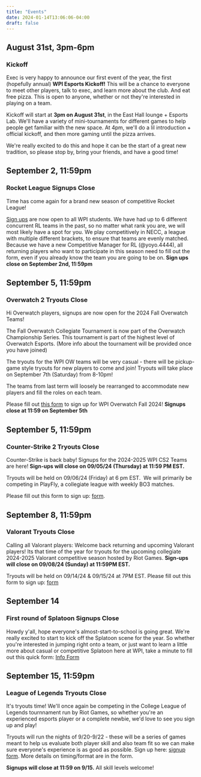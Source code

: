 ```yaml
---
title: "Events"
date: 2024-01-14T13:06:06-04:00
draft: false
---
```

## August 31st, 3pm-6pm
### Kickoff

Exec is very happy to announce our first event of the year, the first (hopefully annual) **WPI Esports Kickoff!** This will be a chance to everyone to meet other players, talk to exec, and learn more about the club. And eat free pizza. This is open to anyone, whether or not they're interested in playing on a team.

Kickoff will start at **3pm on August 31st**, in the East Hall lounge + Esports Lab. We'll have a variety of mini-tournaments for different games to help people get familiar with the new space. At 4pm, we'll do a lil introduction + official kickoff, and then more gaming until the pizza arrives.

We're really excited to do this and hope it can be the start of a great new tradition, so please stop by, bring your friends, and have a good time!

## September 2, 11:59pm
### Rocket League Signups Close
Time has come again for a brand new season of competitive Rocket League!

[Sign ups](https://docs.google.com/forms/d/e/1FAIpQLSdiHI54ss_iSeeXeuJ59z9YFHi0eUuShKu9wGuOAKXz6uALhQ/viewform) are now open to all WPI students. We have had up to 6 different concurrent RL teams in the past, so no matter what rank you are, we will most likely have a spot for you. We play competitively in NECC, a league with multiple different brackets, to ensure that teams are evenly matched. Because we have a new Competitive Manager for RL (@yoyo.4444), all returning players who want to participate in this season need to fill out the form, even if you already know the team you are going to be on. **Sign ups close on September 2nd, 11:59pm**

## September 5, 11:59pm
### Overwatch 2 Tryouts Close
Hi Overwatch players, signups are now open for the 2024 Fall Overwatch Teams!

The Fall Overwatch Collegiate Tournament is now part of the Overwatch Championship Series. This tournament is part of the highest level of Overwatch Esports. (More info about the tournament will be provided once you have joined)

The tryouts for the WPI OW teams will be very casual - there will be pickup-game style tryouts for new players to come and join! Tryouts will take place on September 7th (Saturday) from 8-10pm!

The teams from last term will loosely be rearranged to accommodate new players and fill the roles on each team.

Please fill out [this form](https://docs.google.com/forms/d/e/1FAIpQLScu_JnDcndp8xknIjDOlc75y6cc-CVQ7JiAQloaout9Wb7Q0A/viewform?usp=sf_link) to sign up for WPI Overwatch Fall 2024! **Signups close at 11:59 on September 5th**

## September 5, 11:59pm
### Counter-Strike 2 Tryouts Close
Counter-Strike is back baby! Signups for the 2024-2025 WPI CS2 Teams are here! **Sign-ups will close on 09/05/24 (Thursday) at 11:59 PM EST.**

Tryouts will be held on 09/06/24 (Friday) at 6 pm EST.  We will primarily be competing in PlayFly, a collegiate league with weekly BO3 matches. 

Please fill out this form to sign up: [form](https://forms.gle/2LwVyYo2rEtzvGE98).

## September 8, 11:59pm
### Valorant Tryouts Close
Calling all Valorant players:
Welcome back returning and upcoming Valorant players! Its that time of the year for tryouts for the upcoming collegiate 2024-2025 Valorant competitive season hosted by Riot Games. **Sign-ups will close on 09/08/24 (Sunday) at 11:59PM EST.**

Tryouts will be held on 09/14/24 & 09/15/24 at 7PM EST. Please fill out this form to sign up: [form](https://forms.gle/wPTe2s1uHzp3iP9VA)

## September 14
### First round of Splatoon Signups Close
Howdy y'all, hope everyone's almost-start-to-school is going great. We're really excited to start to kick off the Splatoon scene for the year. So whether you're interested in jumping right onto a team, or just want to learn a little more about casual or competitive Splatoon here at WPI, take a minute to fill out this quick form: [Info Form](https://docs.google.com/forms/d/e/1FAIpQLSdO363DRgD3V9nYWVC-oK2EtO8801h82VR7c-Pbvtsu2_CWpg/viewform)

## September 15, 11:59pm
### League of Legends Tryouts Close
It's tryouts time! We'll once again be competing in the College League of Legends tournnament run by Riot Games, so whether you're an experienced esports player or a complete newbie, we'd love to see you sign up and play! 

Tryouts will run the nights of 9/20-9/22 - these will be a series of games meant to help us evaluate both player skill and also team fit so we can make sure everyone's experience is as good as possible. Sign up here: [signup form](https://forms.gle/MZv6WntX6Vockr1R9). More details on timing/format are in the form.

**Signups will close at 11:59 on 9/15.** All skill levels welcome!


